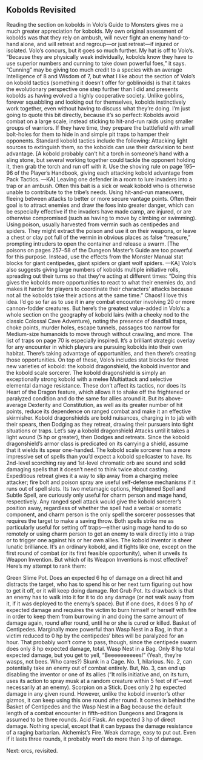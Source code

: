 ## Kobolds Revisited

Reading the section on kobolds in Volo’s Guide to Monsters gives me a much greater appreciation for kobolds. My own original assessment of kobolds was that they rely on ambush, will never fight an enemy hand-to-hand alone, and will retreat and regroup—or just retreat—if injured or isolated. Volo’s concurs, but it goes so much further. My hat is off to Volo’s.
“Because they are physically weak individually, kobolds know they have to use superior numbers and cunning to take down powerful foes,” it says. “Cunning” may be giving too much credit to a species with an average Intelligence of 8 and Wisdom of 7, but what I like about the section of Volo’s on kobold tactics (something it doesn’t offer for goblinoids) is that it takes the evolutionary perspective one step further than I did and presents kobolds as having evolved a highly cooperative society. Unlike goblins, forever squabbling and looking out for themselves, kobolds instinctively work together, even without having to discuss what they’re doing.
I’m just going to quote this bit directly, because it’s so perfect:
Kobolds avoid combat on a large scale, instead sticking to hit-and-run raids using smaller groups of warriors. If they have time, they prepare the battlefield with small bolt-holes for them to hide in and simple pit traps to hamper their opponents.
Standard kobold tactics include the following:
Attacking light sources to extinguish them, so the kobolds can use their darkvision to best advantage. [A kobold probably can’t hit a torch in someone’s hand with a sling stone, but several working together could tackle the opponent holding it, then grab the torch and run off with it. Use the shoving rule on page 195–96 of the Player’s Handbook, giving each attacking kobold advantage from Pack Tactics. —KA]
Leaving one defender in a room to lure invaders into a trap or an ambush. Often this bait is a sick or weak kobold who is otherwise unable to contribute to the tribe’s needs.
Using hit-and-run maneuvers, fleeing between attacks to better or more secure vantage points. Often their goal is to attract enemies and draw the foes into greater danger, which can be especially effective if the invaders have made camp, are injured, or are otherwise compromised (such as having to move by climbing or swimming).
Using poison, usually harvested from vermin such as centipedes and spiders. They might extract the poison and use it on their weapons, or leave a chest or clay pot full of the vermin in obvious places as false “treasure,” prompting intruders to open the container and release a swarm. [The poisons on pages 257–58 of the Dungeon Master’s Guide are too powerful for this purpose. Instead, use the effects from the Monster Manual stat blocks for giant centipedes, giant spiders or giant wolf spiders. —KA]
Volo’s also suggests giving large numbers of kobolds multiple initiative rolls, spreading out their turns so that they’re acting at different times: “Doing this gives the kobolds more opportunities to react to what their enemies do, and makes it harder for players to coordinate their characters’ attacks because not all the kobolds take their actions at the same time.” Chaos! I love this idea. I’d go so far as to use it in any combat encounter involving 20 or more cannon-fodder creatures.
But here’s the greatest value-added in Volo’s: a whole section on the geography of kobold lairs (with a cheeky nod to the classic Colossal Cave Adventure), noting the presence of deadfall traps, choke points, murder holes, escape tunnels, passages too narrow for Medium-size humanoids to move through without crawling, and more. The list of traps on page 70 is especially inspired. It’s a brilliant strategic overlay for any encounter in which players are pursuing kobolds into their own habitat. There’s taking advantage of opportunities, and then there’s creating those opportunities.
On top of these, Volo’s includes stat blocks for three new varieties of kobold: the kobold dragonshield, the kobold inventor and the kobold scale sorcerer.
The kobold dragonshield is simply an exceptionally strong kobold with a melee Multiattack and selective elemental damage resistance. These don’t affect its tactics, nor does its Heart of the Dragon feature, which allows it to shake off the frightened or paralyzed condition and do the same for allies around it. But its above-average Dexterity and Constitution, as well as its greater number of hit points, reduce its dependence on ranged combat and make it an effective skirmisher. Kobold dragonshields are bold nuisances, charging in to jab with their spears, then Dodging as they retreat, drawing their pursuers into tight situations or traps. Let’s say a kobold dragonshield Attacks until it takes a light wound (5 hp or greater), then Dodges and retreats. Since the kobold dragonshield’s armor class is predicated on its carrying a shield, assume that it wields its spear one-handed.
The kobold scale sorcerer has a more impressive set of spells than you’d expect a kobold spellcaster to have. Its 2nd-level scorching ray and 1st-level chromatic orb are sound and solid damaging spells that it doesn’t need to think twice about casting. Expeditious retreat gives it a way to slip away from a charging melee attacker; fire bolt and poison spray are useful self-defense mechanisms if it runs out of spell slots.
Its two metamagic options, Heightened Spell and Subtle Spell, are curiously only useful for charm person and mage hand, respectively. Any ranged spell attack would give the kobold sorcerer’s position away, regardless of whether the spell had a verbal or somatic component, and charm person is the only spell the sorcerer possesses that requires the target to make a saving throw. Both spells strike me as particularly useful for setting off traps—either using mage hand to do so remotely or using charm person to get an enemy to walk directly into a trap or to trigger one against his or her own allies.
The kobold inventor is sheer lunatic brilliance. It’s an ordinary kobold, and it fights like one, except on the first round of combat (or its first feasible opportunity), when it unveils its Weapon Invention. But which of its Weapon Inventions is most effective? Here’s my attempt to rank them:

Green Slime Pot. Does an expected 6 hp of damage on a direct hit and distracts the target, who has to spend his or her next turn figuring out how to get it off, or it will keep doing damage.
Rot Grub Pot. Its drawback is that an enemy has to walk into it for it to do any damage (or not walk away from it, if it was deployed to the enemy’s space). But if one does, it does 9 hp of expected damage and requires the victim to burn himself or herself with fire in order to keep them from burrowing in and doing the same amount of damage again, round after round, until he or she is cured or killed.
Basket of Centipedes. Marginally more powerful than Wasp Nest in a Bag, in that a victim reduced to 0 hp by the centipedes’ bites will be paralyzed for an hour. That probably won’t come to pass, though, since the centipede swarm does only 8 hp expected damage, total.
Wasp Nest in a Bag. Only 8 hp total expected damage, but you get to yell, “Beeeeeeeeees!” (Yeah, they’re wasps, not bees. Who cares?)
Skunk in a Cage. No. 1, hilarious. No. 2, can potentially take an enemy out of combat entirely. But, No. 3, can end up disabling the inventor or one of its allies (“It rolls initiative and, on its turn, uses its action to spray musk at a random creature within 5 feet of it”—not necessarily at an enemy).
Scorpion on a Stick. Does only 2 hp expected damage in any given round. However, unlike the kobold inventor’s other gizmos, it can keep using this one round after round. It comes in behind the Basket of Centipedes and the Wasp Nest in a Bag because the default length of a combat encounter in fifth-edition Dungeons and Dragons is assumed to be three rounds.
Acid Flask. An expected 3 hp of direct damage. Nothing special, except that it can bypass the damage resistance of a raging barbarian.
Alchemist’s Fire. Weak damage, easy to put out. Even if it lasts three rounds, it probably won’t do more than 3 hp of damage.

Next: orcs, revisited.

